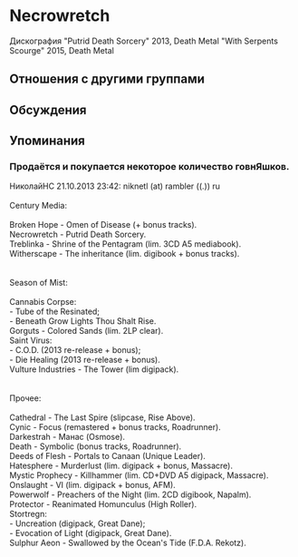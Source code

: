 # Necrowretch

Дискография
"Putrid Death Sorcery" 2013, Death Metal
"With Serpents Scourge" 2015, Death Metal

## Отношения с другими группами


## Обсуждения


## Упоминания

### Продаётся и покупается некоторое количество говнЯшков.

НиколайНС 21.10.2013 23:42:
niknetl (at) rambler ((.)) ru<BR><BR>Century Media:<BR><BR>Broken Hope - Omen of Disease (+ bonus tracks).<BR>Necrowretch - Putrid Death Sorcery.<BR>Treblinka - Shrine of the Pentagram (lim. 3CD A5 mediabook).<BR>Witherscape - The inheritance (lim. digibook + bonus tracks).<BR><BR><BR>Season of Mist:<BR><BR>Cannabis Corpse: <BR>- Tube of the Resinated;<BR>- Beneath Grow Lights Thou Shalt Rise.<BR>Gorguts - Colored Sands (lim. 2LP clear).<BR>Saint Virus:<BR>- C.O.D. (2013 re-release + bonus);<BR>- Die Healing (2013 re-release + bonus).<BR>Vulture Industries - The Tower (lim digipack).<BR><BR><BR>Прочее:<BR><BR>Cathedral - The Last Spire (slipcase, Rise Above).<BR>Cynic - Focus (remastered + bonus tracks, Roadrunner).<BR>Darkestrah - Манас (Osmose).<BR>Death - Symbolic (bonus tracks, Roadrunner).<BR>Deeds of Flesh - Portals to Canaan (Unique Leader).<BR>Hatesphere - Murderlust (lim. digipack + bonus, Massacre).<BR>Mystic Prophecy - Killhammer (lim. CD+DVD A5 digipack, Massacre).<BR>Onslaught - VI (lim. digipack + bonus, AFM).<BR>Powerwolf - Preachers of the Night (lim. 2CD digibook, Napalm).<BR>Protector - Reanimated Homunculus (High Roller).<BR>Stortregn: <BR>- Uncreation (digipack, Great Dane);<BR>- Evocation of Light (digipack, Great Dane).<BR>Sulphur Aeon - Swallowed by the Ocean's Tide (F.D.A. Rekotz).

